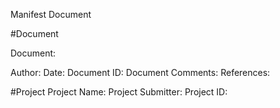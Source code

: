 Manifest Document

#Document

Document:

Author:
Date:
Document ID:
Document Comments:
References:


#Project
Project Name:
Project Submitter:
Project ID:
